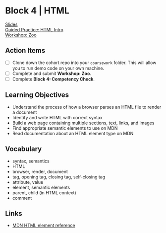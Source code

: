# Block 4 | HTML

[Slides](https://docs.google.com/presentation/d/e/2PACX-1vR2p_J9-2S8GAKnt34MowoeO6bFUEi9qYtZt1M8ywcG8hfRMSGdkdYGUrxXv_HO8d4GciNQFKb0oIUe/pub?start=false&loop=false&delayms=3000)\
[Guided Practice: HTML Intro ](https://github.com/FullstackAcademy/Unit1.HTMLIntro)\
[Workshop: Zoo](https://github.com/FullstackAcademy/Unit1.Zoo)

## Action Items

- [ ] Clone down the cohort repo into your `coursework` folder. This will allow you to run demo code on your own machine.
- [ ] Complete and submit **Workshop: Zoo**.
- [ ] Complete **Block 4: Competency Check**.

## Learning Objectives

- Understand the process of how a browser parses an HTML file to render a document
- Identify and write HTML with correct syntax
- Build a web page containing multiple sections, text, links, and images
- Find appropriate semantic elements to use on MDN
- Read documentation about an HTML element type on MDN

## Vocabulary

- syntax, semantics
- HTML
- browser, render, document
- tag, opening tag, closing tag, self-closing tag
- attribute, value
- element, semantic elements
- parent, child (in HTML context)
- comment

## Links

- [MDN HTML element reference](https://developer.mozilla.org/en-US/docs/Web/HTML/Element)
